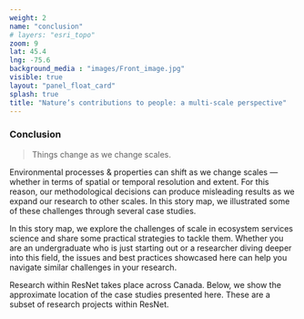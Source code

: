 ```yaml
---
weight: 2
name: "conclusion"
# layers: "esri_topo"
zoom: 9
lat: 45.4
lng: -75.6
background_media : "images/Front_image.jpg" 
visible: true
layout: "panel_float_card"
splash: true
title: "Nature’s contributions to people: a multi-scale perspective"
---
```



### Conclusion

<blockquote class="blockquote text-center fst-italic fw-light">
Things change as we change scales.
</blockquote>
Environmental processes & properties can shift as we change scales — whether in terms of spatial or temporal resolution and extent. For this reason, our methodological decisions can produce misleading results as we expand our research to other scales. In this story map, we illustrated some of these challenges through several case studies.

In this story map, we explore the challenges of scale in ecosystem services science and share some practical strategies to tackle them. Whether you are an undergraduate who is just starting out or a researcher diving deeper into this field, the issues and  best practices showcased here can help you navigate similar challenges in your research.

Research within ResNet takes place across Canada. Below, we show the approximate location of the case studies presented here. These are a subset of research projects within ResNet. 

<!--(Map showing location of challenges)  
Each point should contain the name of the challenge. (the title of the project only if possible).-->